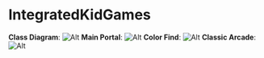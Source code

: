 # IntegratedKidGames
**Class Diagram**: ![Alt](https://ritvikgoparaju.github.io/IntegratedKidGamesJavaDoc/images-for-javadoc/classdiagram.jpg "Class Diagram")
**Main Portal**: ![Alt](https://ritvikgoparaju.github.io/IntegratedKidGamesJavaDoc/images-for-javadoc/main.jpg "Main")
**Color Find**: ![Alt](https://ritvikgoparaju.github.io/IntegratedKidGamesJavaDoc/images-for-javadoc/colorfind.jpg "Color Find")
**Classic Arcade**: ![Alt](https://ritvikgoparaju.github.io/IntegratedKidGamesJavaDoc/images-for-javadoc/classicarcade.jpg "Classic Arcade")
